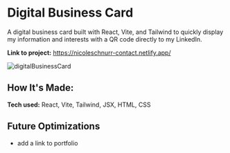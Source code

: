 # Digital Business Card
A digital business card built with React, Vite, and Tailwind to quickly display my information and interests with a QR code directly to my LinkedIn.

**Link to project:** https://nicoleschnurr-contact.netlify.app/

![digitalBusinessCard](https://s9.gifyu.com/images/readmecfd4a951e40f8aac.md.gif)

## How It's Made:

**Tech used:** React, Vite, Tailwind, JSX, HTML, CSS

## Future Optimizations
- add a link to portfolio
